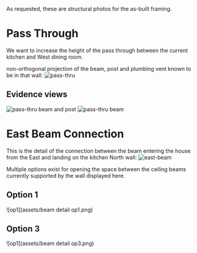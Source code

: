 As requested, these are structural photos for the as-built framing.

# Pass Through
We want to increase the height of the pass through between the current kitchen and West dining room.

non-orthogonal projection of the beam, post and plumbing vent known to be in that wall:
![pass-thru](assets/pass-thru.png)

## Evidence views
![pass-thru beam and post](assets/pass-thru-beam_post_.png)
![pass-thru beam](assets/pass-thru-beam.png)

# East Beam Connection
This is the detail of the connection between the beam entering the house from the East and landing on the kitchen North wall:
![east-beam](assets/post-and-beam.png)

Multiple options exist for opening the space between the ceiling beams currently supported by the wall displayed here.

## Option 1
![op1](assets/beam detail op1.png)


## Option 3
![op1](assets/beam detail op3.png)
